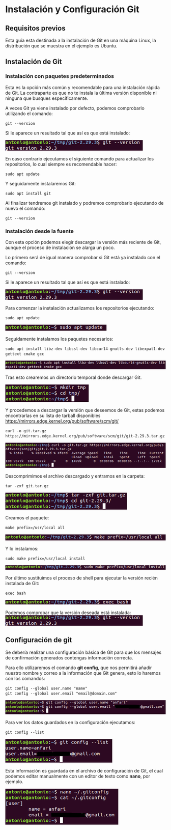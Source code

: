 # Instalación y Configuración Git

## Requisitos previos
Esta guía esta destinada a la instalación de Git en una máquina Linux, la distribución que se muestra en el ejemplo es Ubuntu.

## Instalación de Git

### Instalación con paquetes predeterminados

Esta es la opción más común y recomendable para una instalación rápida de Git. La contraparte es que no te instala la última versión disponible ni ninguna que busques específicamente.

A veces Git ya viene instalado por defecto, podemos comprobarlo utilizando el comando:
```
git --version
```

Si le aparece un resultado tal que así es que está instalado:

![version](img/9.png)

En caso contrario ejecutamos el siguiente comando para actualizar los repositorios, lo cual siempre es recomendable hacer:
````
sudo apt update
````

Y seguidamente instalaremos Git:
````
sudo apt install git
````

Al finalizar tendremos git instalado y podremos comprobarlo ejecutando de nuevo el comando:
````
git --version
````

### Instalación desde la fuente

Con esta opción podemos elegir descargar la versión más reciente de Git, aunque el proceso de instalación se alarga un poco.

Lo primero será de igual manera comprobar si Git está ya instalado con el comando:
````
git --version
````

Si le aparece un resultado tal que así es que está instalado:

![version](img/9.png)

Para comenzar la instalación actualizamos los repositorios ejecutando:
````
sudo apt update
````
![update](img/1.png)

Seguidamente instalamos los paquetes necesarios:
````
sudo apt install libz-dev libssl-dev libcur14-gnutls-dev libexpat1-dev gettext cmake gcc
````
![install_paquetes](img/2.png)

Tras esto crearemos un directorio temporal donde descargar Git.

![tmp](img/3.png)

Y procedemos a descargar la versión que deseemos de Git, estas podemos encontrarlas en su lista de tarball disponibles https://mirrors.edge.kernel.org/pub/software/scm/git/
````
curl -o git.tar.gz https://mirrors.edge.kernel.org/pub/software/scm/git/git-2.29.3.tar.gz
````
![curl](img/4.png)

Descomprimimos el archivo descargado y entramos en la carpeta:
````
tar -zxf git.tar.gz
````
![descomprimir](img/5.png)

Creamos el paquete:
````
make prefix=/usr/local all
````
![make](img/6.png)

Y lo instalamos:
````
sudo make prefix=/usr/local install
````
![make_install](img/7.png)

Por último sustituimos el proceso de shell para ejecutar la versión recién instalada de Git:
````
exec bash
````
![bash](img/8.png)

Podemos comprobar que la versión deseada está instalada:
![version](img/9.png)


## Configuración de git

Se debería realizar una configuración básica de Git para que los mensajes de confirmación generados contengas información correcta.

Para ello utilizaremos el comando **git config**, que nos permitirá añadir nuestro nombre y correo a la información que Git genera, esto lo haremos con los comandos:

````
git config --global user.name "name"
git config --global user.email "email@domain.com"
````
![config](img/10.png)

Para ver los datos guardados en la configuración ejecutamos:
````
git config --list
````
![list](img/11.png)

Esta información es guardada en el archivo de configuración de Git, el cual podemos editar manualmente con un editor de texto como **nano**, por ejemplo.

![gitconfig](img/12.png)
